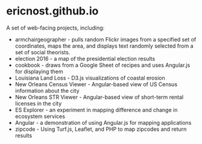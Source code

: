 # ericnost.github.io
A set of web-facing projects, including:
* armchairgeographer - pulls random Flickr images from a specified set of coordinates, maps the area, and displays text randomly selected from a set of social theorists.
* election 2016 - a map of the presidential election results
* cookbook - draws from a Google Sheet of recipes and uses Angular.js for displaying them
* Louisiana Land Loss - D3.js visualizations of coastal erosion
* New Orleans Census Viewer - Angular-based view of US Census information about the city
* New Orleans STR Viewer - Angular-based view of short-term rental licenses in the city
* ES Explorer - an experiment in mapping difference and change in ecosystem services
* Angular - a demonstration of using Angular.js for mapping applications
* zipcode - Using Turf.js, Leaflet, and PHP to map zipcodes and return results
